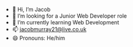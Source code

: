 - 👋 Hi, I’m Jacob
- 👀 I’m looking for a Junior Web Developer role
- 🌱 I’m currently learning Web Development
- 📫 jacobmurray21@live.co.uk
- 😄 Pronouns: He/him

<!---
Murray-Mint/Murray-Mint is a ✨ special ✨ repository because its `README.md` (this file) appears on your GitHub profile.
You can click the Preview link to take a look at your changes.
--->
